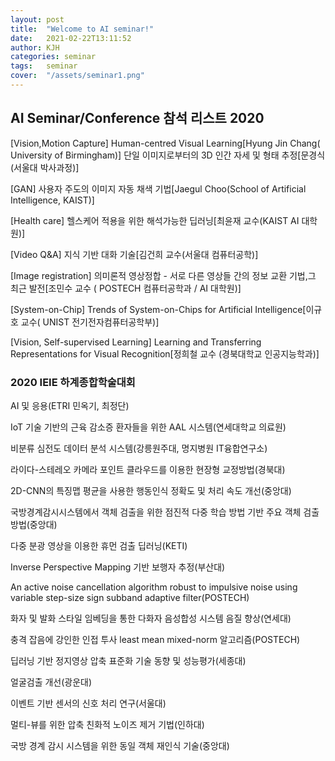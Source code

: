 ```yaml
---
layout: post
title:  "Welcome to AI seminar!"
date:   2021-02-22T13:11:52
author: KJH
categories: seminar
tags:	seminar 
cover:  "/assets/seminar1.png"
---
```


## AI Seminar/Conference 참석 리스트 2020
[Vision,Motion Capture]
Human-centred Visual Learning[Hyung Jin Chang( University of Birmingham)]
단일 이미지로부터의 3D 인간 자세 및 형태 추정[문경식 (서울대 박사과정)]

[GAN]
사용자 주도의 이미지 자동 채색 기법[Jaegul Choo(School of Artificial Intelligence, KAIST)]

[Health care]
헬스케어 적용을 위한 해석가능한 딥러닝[최윤재 교수(KAIST AI 대학원)]

[Video Q&A]
지식 기반 대화 기술[김건희 교수(서울대 컴퓨터공학)]

[Image registration]
의미론적 영상정합 - 서로 다른 영상들 간의 정보 교환 기법,그 최근 발전[조민수 교수 ( POSTECH 컴퓨터공학과 / AI 대학원)]

[System-on-Chip]
Trends of System-on-Chips for Artificial Intelligence[이규호 교수( UNIST 전기전자컴퓨터공학부)]

[Vision, Self-supervised Learning]
Learning and Transferring Representations for Visual Recognition[정희철 교수 (경북대학교 인공지능학과)]

### 2020 IEIE 하계종합학술대회
AI 및 응용(ETRI 민옥기, 최정단) 

IoT 기술 기반의 근육 감소증 환자들을 위한 AAL 시스템(연세대학교 의료원)

비분류 심전도 데이터 분석 시스템(강릉원주대, 명지병원 IT융합연구소)

라이다-스테레오 카메라 포인트 클라우드를 이용한 현장형 교정방법(경북대)

2D-CNN의 특징맵 평균을 사용한 행동인식 정확도 및 처리 속도 개선(중앙대)

국방경계감시시스템에서 객체 검출을 위한 점진적 다중 학습 방법 기반 주요 객체 검출 방법(중앙대)

다중 분광 영상을 이용한 휴먼 검출 딥러닝(KETI)

Inverse Perspective Mapping 기반 보행자 추정(부산대)

An active noise cancellation algorithm robust to impulsive noise using variable step-size sign subband adaptive filter(POSTECH)

화자 및 발화 스타일 임베딩을 통한 다화자 음성합성 시스템 음질 향상(연세대)

충격 잡음에 강인한 인접 투사 least mean mixed-norm 알고리즘(POSTECH)

딥러닝 기반 정지영상 압축 표준화 기술 동향 및 성능평가(세종대)

얼굴검출 개선(광운대)

이벤트 기반 센서의 신호 처리 연구(서울대)

멀티-뷰를 위한 압축 친화적 노이즈 제거 기법(인하대)

국방 경계 감시 시스템을 위한 동일 객체 재인식 기술(중앙대)

